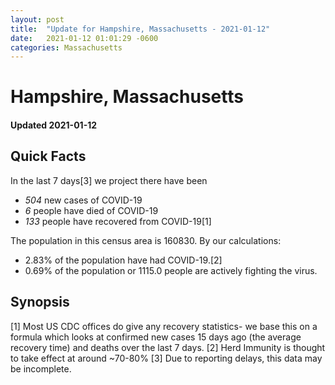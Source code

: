 ```yaml
---
layout: post
title:  "Update for Hampshire, Massachusetts - 2021-01-12"
date:   2021-01-12 01:01:29 -0600
categories: Massachusetts
---
```


# Hampshire, Massachusetts
#### Updated 2021-01-12

## Quick Facts

In the last 7 days[3] we project there have been
- *504* new cases of COVID-19
- *6* people have died of COVID-19
- *133* people have recovered from COVID-19[1]

The population in this census area is 160830. By our calculations:
- 2.83% of the population have had COVID-19.[2]
- 0.69% of the population or 1115.0 people are actively fighting the virus.

## Synopsis




[1] Most US CDC offices do give any recovery statistics- we base this on a formula which looks at confirmed new cases
15 days ago (the average recovery time) and deaths over the last 7 days.
[2] Herd Immunity is thought to take effect at around ~70-80%
[3] Due to reporting delays, this data may be incomplete. 
    